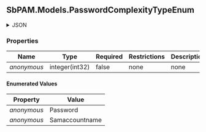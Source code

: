 
<h2 id="tocS_SbPAM.Models.PasswordComplexityTypeEnum">SbPAM.Models.PasswordComplexityTypeEnum</h2>

<a id="schemasbpam.models.passwordcomplexitytypeenum"></a>
<a id="schema_SbPAM.Models.PasswordComplexityTypeEnum"></a>
<a id="tocSsbpam.models.passwordcomplexitytypeenum"></a>
<a id="tocssbpam.models.passwordcomplexitytypeenum"></a>

<details><summary>JSON</summary>


```json
"Password"

```


</details>

### Properties

|Name|Type|Required|Restrictions|Description|
|---|---|---|---|---|
|*anonymous*|integer(int32)|false|none|none|

#### Enumerated Values

|Property|Value|
|---|---|
|*anonymous*|Password|
|*anonymous*|Samaccountname|


